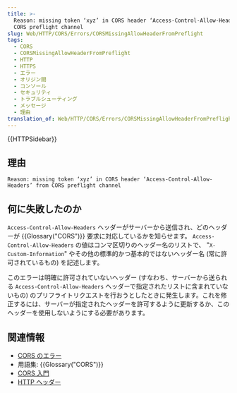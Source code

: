 ```yaml
---
title: >-
  Reason: missing token ‘xyz’ in CORS header ‘Access-Control-Allow-Headers’ from
  CORS preflight channel
slug: Web/HTTP/CORS/Errors/CORSMissingAllowHeaderFromPreflight
tags:
  - CORS
  - CORSMissingAllowHeaderFromPreflight
  - HTTP
  - HTTPS
  - エラー
  - オリジン間
  - コンソール
  - セキュリティ
  - トラブルシューティング
  - メッセージ
  - 理由
translation_of: Web/HTTP/CORS/Errors/CORSMissingAllowHeaderFromPreflight
---
```

{{HTTPSidebar}}

## 理由

```
Reason: missing token ‘xyz’ in CORS header ‘Access-Control-Allow-Headers’ from CORS preflight channel
```

## 何に失敗したのか

`Access-Control-Allow-Headers` ヘッダーがサーバーから送信され、どのヘッダーが {{Glossary("CORS")}} 要求に対応しているかを知らせます。 `Access-Control-Allow-Headers` の値はコンマ区切りのヘッダー名のリストで、 "`X-Custom-Information`" やその他の標準的かつ基本的ではないヘッダー名 (常に許可されているもの) を記述します。

このエラーは明確に許可されていないヘッダー (すなわち、サーバーから送られる `Access-Control-Allow-Headers` ヘッダーで指定されたリストに含まれていないもの) のプリフライトリクエストを行おうとしたときに発生します。これを修正するには、サーバーが指定されたヘッダーを許可するように更新するか、このヘッダーを使用しないようにする必要があります。

## 関連情報

- [CORS のエラー](/ja/docs/Web/HTTP/CORS/Errors)
- 用語集: {{Glossary("CORS")}}
- [CORS 入門](/ja/docs/Web/HTTP/CORS)
- [HTTP ヘッダー](/ja/docs/Web/HTTP/Headers)
